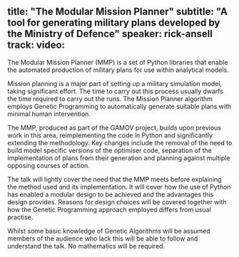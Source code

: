 title: "The Modular Mission Planner"
subtitle: "A tool for generating military plans developed by the Ministry of Defence"
speaker: rick-ansell
track: 
video:
---
The Modular Mission Planner (MMP) is a set of Python libraries that enable the automated production of military plans for use within analytical models.

Mission planning is a major part of setting up a military simulation model, taking significant effort. The time to carry out this process usually dwarfs the time required to carry out the runs. The Mission Planner algorithm employs Genetic Programming to automatically generate suitable plans with minimal human intervention.

The MMP, produced as part of the GAMOV project, builds upon previous work in this area, reimplementing the code in Python and significantly extending the methodology. Key changes include the removal of the need to build model specific versions of the optimiser code, separation of the implementation of plans from their generation and planning against multiple opposing courses of action.

The talk will lightly cover the need that the MMP meets before explaining the method used and its implementation. It will cover how the use of Python has enabled a modular design to be achieved and the advantages this design provides. Reasons for design choices will be covered together with how the Genetic Programming approach employed differs from usual practise.

Whilst some basic knowledge of Genetic Algorithms will be assumed members of the audience who lack this will be able to follow and understand the talk. No mathematics will be required.